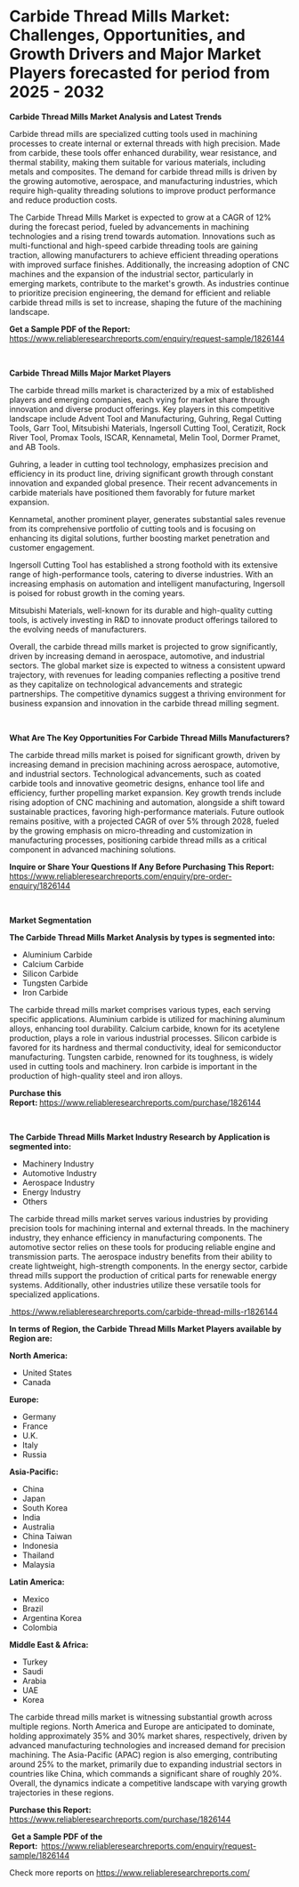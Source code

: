 <p><h1>Carbide Thread Mills Market: Challenges, Opportunities, and Growth Drivers and Major Market Players forecasted for period from 2025 - 2032</h1></p><p><strong>Carbide Thread Mills Market Analysis and Latest Trends</strong></p>
<p><p>Carbide thread mills are specialized cutting tools used in machining processes to create internal or external threads with high precision. Made from carbide, these tools offer enhanced durability, wear resistance, and thermal stability, making them suitable for various materials, including metals and composites. The demand for carbide thread mills is driven by the growing automotive, aerospace, and manufacturing industries, which require high-quality threading solutions to improve product performance and reduce production costs.</p><p>The Carbide Thread Mills Market is expected to grow at a CAGR of 12% during the forecast period, fueled by advancements in machining technologies and a rising trend towards automation. Innovations such as multi-functional and high-speed carbide threading tools are gaining traction, allowing manufacturers to achieve efficient threading operations with improved surface finishes. Additionally, the increasing adoption of CNC machines and the expansion of the industrial sector, particularly in emerging markets, contribute to the market's growth. As industries continue to prioritize precision engineering, the demand for efficient and reliable carbide thread mills is set to increase, shaping the future of the machining landscape.</p></p>
<p><strong>Get a Sample PDF of the Report:&nbsp;</strong> <a href="https://www.reliableresearchreports.com/enquiry/request-sample/1826144?utm_campaign=2287&utm_medium=2&utm_source=Github&utm_content=ia&utm_term=09042025&utm_id=carbide-thread-mills">https://www.reliableresearchreports.com/enquiry/request-sample/1826144</a></p>
<p>&nbsp;</p>
<p><strong>Carbide Thread Mills Major Market Players</strong></p>
<p><p>The carbide thread mills market is characterized by a mix of established players and emerging companies, each vying for market share through innovation and diverse product offerings. Key players in this competitive landscape include Advent Tool and Manufacturing, Guhring, Regal Cutting Tools, Garr Tool, Mitsubishi Materials, Ingersoll Cutting Tool, Ceratizit, Rock River Tool, Promax Tools, ISCAR, Kennametal, Melin Tool, Dormer Pramet, and AB Tools.</p><p>Guhring, a leader in cutting tool technology, emphasizes precision and efficiency in its product line, driving significant growth through constant innovation and expanded global presence. Their recent advancements in carbide materials have positioned them favorably for future market expansion.</p><p>Kennametal, another prominent player, generates substantial sales revenue from its comprehensive portfolio of cutting tools and is focusing on enhancing its digital solutions, further boosting market penetration and customer engagement.</p><p>Ingersoll Cutting Tool has established a strong foothold with its extensive range of high-performance tools, catering to diverse industries. With an increasing emphasis on automation and intelligent manufacturing, Ingersoll is poised for robust growth in the coming years.</p><p>Mitsubishi Materials, well-known for its durable and high-quality cutting tools, is actively investing in R&D to innovate product offerings tailored to the evolving needs of manufacturers. </p><p>Overall, the carbide thread mills market is projected to grow significantly, driven by increasing demand in aerospace, automotive, and industrial sectors. The global market size is expected to witness a consistent upward trajectory, with revenues for leading companies reflecting a positive trend as they capitalize on technological advancements and strategic partnerships. The competitive dynamics suggest a thriving environment for business expansion and innovation in the carbide thread milling segment.</p></p>
<p>&nbsp;</p>
<p><strong>What Are The Key Opportunities For Carbide Thread Mills Manufacturers?</strong></p>
<p><p>The carbide thread mills market is poised for significant growth, driven by increasing demand in precision machining across aerospace, automotive, and industrial sectors. Technological advancements, such as coated carbide tools and innovative geometric designs, enhance tool life and efficiency, further propelling market expansion. Key growth trends include rising adoption of CNC machining and automation, alongside a shift toward sustainable practices, favoring high-performance materials. Future outlook remains positive, with a projected CAGR of over 5% through 2028, fueled by the growing emphasis on micro-threading and customization in manufacturing processes, positioning carbide thread mills as a critical component in advanced machining solutions.</p></p>
<p><strong>Inquire or Share Your Questions If Any Before Purchasing This Report:</strong> <a href="https://www.reliableresearchreports.com/enquiry/pre-order-enquiry/1826144?utm_campaign=2287&utm_medium=2&utm_source=Github&utm_content=ia&utm_term=09042025&utm_id=carbide-thread-mills">https://www.reliableresearchreports.com/enquiry/pre-order-enquiry/1826144</a></p>
<p>&nbsp;</p>
<p><strong>Market Segmentation</strong></p>
<p><strong>The Carbide Thread Mills Market Analysis by types is segmented into:</strong></p>
<p><ul><li>Aluminium Carbide</li><li>Calcium Carbide</li><li>Silicon Carbide</li><li>Tungsten Carbide</li><li>Iron Carbide</li></ul></p>
<p><p>The carbide thread mills market comprises various types, each serving specific applications. Aluminium carbide is utilized for machining aluminum alloys, enhancing tool durability. Calcium carbide, known for its acetylene production, plays a role in various industrial processes. Silicon carbide is favored for its hardness and thermal conductivity, ideal for semiconductor manufacturing. Tungsten carbide, renowned for its toughness, is widely used in cutting tools and machinery. Iron carbide is important in the production of high-quality steel and iron alloys.</p></p>
<p><strong>Purchase this Report:&nbsp;</strong><a href="https://www.reliableresearchreports.com/purchase/1826144?utm_campaign=2287&utm_medium=2&utm_source=Github&utm_content=ia&utm_term=09042025&utm_id=carbide-thread-mills">https://www.reliableresearchreports.com/purchase/1826144</a></p>
<p>&nbsp;</p>
<p><strong>The Carbide Thread Mills Market Industry Research by Application is segmented into:</strong></p>
<p><ul><li>Machinery Industry</li><li>Automotive Industry</li><li>Aerospace Industry</li><li>Energy Industry</li><li>Others</li></ul></p>
<p><p>The carbide thread mills market serves various industries by providing precision tools for machining internal and external threads. In the machinery industry, they enhance efficiency in manufacturing components. The automotive sector relies on these tools for producing reliable engine and transmission parts. The aerospace industry benefits from their ability to create lightweight, high-strength components. In the energy sector, carbide thread mills support the production of critical parts for renewable energy systems. Additionally, other industries utilize these versatile tools for specialized applications.</p></p>
<p><a href="https://www.reliableresearchreports.com/carbide-thread-mills-r1826144?utm_campaign=2287&utm_medium=2&utm_source=Github&utm_content=ia&utm_term=09042025&utm_id=carbide-thread-mills">&nbsp;https://www.reliableresearchreports.com/carbide-thread-mills-r1826144</a></p>
<p><strong>In terms of Region, the Carbide Thread Mills Market Players available by Region are:</strong></p>
<p>
    <p> <strong> North America: </strong>
        <ul>
            <li>United States</li>
            <li>Canada</li>
        </ul>
        </p> 
    <p> <strong> Europe: </strong>
        <ul>
            <li>Germany</li>
            <li>France</li>
            <li>U.K.</li>
            <li>Italy</li>
            <li>Russia</li>
        </ul>
        </p> 
    <p> <strong> Asia-Pacific: </strong>
        <ul>
            <li>China</li>
            <li>Japan</li>
            <li>South Korea</li>
            <li>India</li>
            <li>Australia</li>
            <li>China Taiwan</li>
            <li>Indonesia</li>
            <li>Thailand</li>
            <li>Malaysia</li>
        </ul>
        </p> 
    <p> <strong> Latin America: </strong>
        <ul>
            <li>Mexico</li>
            <li>Brazil</li>
            <li>Argentina Korea</li>
            <li>Colombia</li>
        </ul>
        </p> 
    <p> <strong> Middle East & Africa: </strong>
        <ul>
            <li>Turkey</li>
            <li>Saudi</li>
            <li>Arabia</li>
            <li>UAE</li>
            <li>Korea</li>
        </ul>
    </p>
    </p>
<p><p>The carbide thread mills market is witnessing substantial growth across multiple regions. North America and Europe are anticipated to dominate, holding approximately 35% and 30% market shares, respectively, driven by advanced manufacturing technologies and increased demand for precision machining. The Asia-Pacific (APAC) region is also emerging, contributing around 25% to the market, primarily due to expanding industrial sectors in countries like China, which commands a significant share of roughly 20%. Overall, the dynamics indicate a competitive landscape with varying growth trajectories in these regions.</p></p>
<p><strong>Purchase this Report: </strong><a href="https://www.reliableresearchreports.com/purchase/1826144?utm_campaign=2287&utm_medium=2&utm_source=Github&utm_content=ia&utm_term=09042025&utm_id=carbide-thread-mills">https://www.reliableresearchreports.com/purchase/1826144</a></p>
<p>&nbsp;<strong>Get a Sample PDF of the Report:&nbsp;&nbsp;</strong><a href="https://www.reliableresearchreports.com/enquiry/request-sample/1826144?utm_campaign=2287&utm_medium=2&utm_source=Github&utm_content=ia&utm_term=09042025&utm_id=carbide-thread-mills">https://www.reliableresearchreports.com/enquiry/request-sample/1826144</a></p>
<p><strong></strong></p>
<p>Check more reports on <a href="https://www.reliableresearchreports.com/?utm_campaign=2287&utm_medium=2&utm_source=Github&utm_content=ia&utm_term=09042025&utm_id=carbide-thread-mills">https://www.reliableresearchreports.com/</a></p>